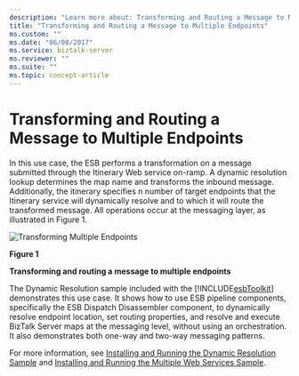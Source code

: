 ```yaml
---
description: "Learn more about: Transforming and Routing a Message to Multiple Endpoints"
title: "Transforming and Routing a Message to Multiple Endpoints"
ms.custom: ""
ms.date: "06/08/2017"
ms.service: biztalk-server
ms.reviewer: ""
ms.suite: ""
ms.topic: concept-article
---
```

# Transforming and Routing a Message to Multiple Endpoints
In this use case, the ESB performs a transformation on a message submitted through the Itinerary Web service on-ramp. A dynamic resolution lookup determines the map name and transforms the inbound message. Additionally, the itinerary specifies n number of target endpoints that the Itinerary service will dynamically resolve and to which it will route the transformed message. All operations occur at the messaging layer, as illustrated in Figure 1.  
  
 ![Transforming Multiple Endpoints](../esb-toolkit/media/ch3-transformingmultipleendpoints.gif "Ch3-TransformingMultipleEndpoints")  
  
 **Figure 1**  
  
 **Transforming and routing a message to multiple endpoints**  
  
 The Dynamic Resolution sample included with the [!INCLUDE[esbToolkit](../includes/esbtoolkit-md.md)] demonstrates this use case. It shows how to use ESB pipeline components, specifically the ESB Dispatch Disassembler component, to dynamically resolve endpoint location, set routing properties, and resolve and execute BizTalk Server maps at the messaging level, without using an orchestration. It also demonstrates both one-way and two-way messaging patterns.  
  
 For more information, see [Installing and Running the Dynamic Resolution Sample](../esb-toolkit/installing-and-running-the-dynamic-resolution-sample.md) and [Installing and Running the Multiple Web Services Sample](../esb-toolkit/installing-and-running-the-multiple-web-services-sample.md).
